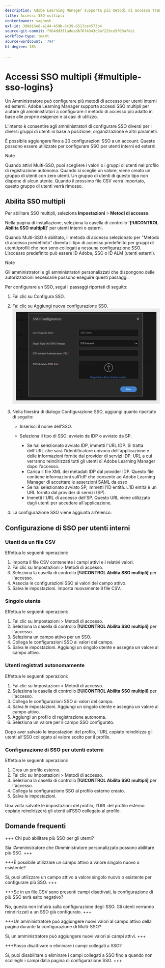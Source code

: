 ```yaml
---
description: Adobe Learning Manager supporta più metodi di accesso tramite più configurazioni SSO per utenti interni ed esterni.
title: Accessi SSO multipli
contentowner: saghosh
exl-id: 398816e8-a144-459b-8c39-6517ce4573b4
source-git-commit: f964dd3f1adeadb76f4843c9af229ce5f09afde1
workflow-type: tm+mt
source-wordcount: '794'
ht-degree: 38%

---
```


# Accessi SSO multipli {#multiple-sso-logins}

Un Amministratore può configurare più metodi di accesso per utenti interni ed esterni. Adobe Learning Manager supporta accessi SSO multipli per aiutare gli amministratori a configurare il metodo di accesso più adatto in base alle proprie esigenze e ai casi di utilizzo.

L’intento è consentire agli amministratori di configurare SSO diversi per i diversi gruppi di utenti in base a posizione, organizzazione e altri parametri.

È possibile aggiungere fino a 20 configurazioni SSO a un account. Queste possono essere utilizzate per configurare SSO per utenti interni ed esterni.

>[!NOTE]
>
>Quando attivi Multi-SSO, puoi scegliere i valori o i gruppi di utenti nel profilo di registrazione autonoma. Quando si sceglie un valore, viene creato un gruppo di utenti con zero utenti. Un gruppo di utenti di questo tipo non dispone di alcun utente. Quando il prossimo file CSV verrà importato, questo gruppo di utenti verrà rimosso.

## Abilita SSO multipli

Per abilitare SSO multipli, seleziona **Impostazioni** > **Metodi di accesso**.

Nella pagina di installazione, seleziona la casella di controllo &#39;**[!UICONTROL Abilita SSO multipli]**&#39; per utenti interni o esterni.

Quando Multi-SSO è abilitato, il metodo di accesso selezionato per &quot;Metodo di accesso predefinito&quot; diventa il tipo di accesso predefinito per gruppi di utenti/profili che non sono collegati a nessuna configurazione SSO. L’accesso predefinito può essere ID Adobe, SSO o ID ALM (utenti esterni).

>[!NOTE]
>
>Gli amministratori e gli amministratori personalizzati che dispongono delle autorizzazioni necessarie possono eseguire questi passaggi.

Per configurare un SSO, segui i passaggi riportati di seguito:

1. Fai clic su Configura SSO.
1. Fai clic su Aggiungi nuova configurazione SSO.\
   ![](assets/sso.png)
1. Nella finestra di dialogo Configurazione SSO, aggiungi quanto riportato di seguito:

   * Inserisci il nome dell’SSO.
   * Seleziona il tipo di SSO: avviato da IDP o avviato da SP.

      * Se hai selezionato avviato IDP, immetti l&#39;URL IDP. Si tratta dell&#39;URL che sarà l&#39;identificatore univoco dell&#39;applicazione e delle informazioni fornite dal provider di servizi IDP. URL a cui verranno reindirizzati tutti gli utenti di Adobe Learning Manager dopo l&#39;accesso.
      * Carica il file XML dei metadati IDP dal provider IDP. Questo file contiene informazioni sull’IdP che consente ad Adobe Learning Manager di accettare le asserzioni SAML da esso
      * Se hai selezionato avviato SP, immetti l&#39;ID entità. L’ID entità è un URL fornito dal provider di servizi (SP).
      * Immetti l&#39;URL di accesso dell’SP. Questo URL viene utilizzato dagli utenti per accedere all&#39;applicazione.

1. La configurazione SSO viene aggiunta all&#39;elenco.

## Configurazione di SSO per utenti interni

### Utenti da un file CSV

Effettua le seguenti operazioni:

1. Importa il file CSV contenente i campi attivi e i relativi valori.
1. Fai clic su Impostazioni > Metodi di accesso.
1. Seleziona la casella di controllo **[!UICONTROL Abilita SSO multipli]** per l&#39;accesso.
1. Associa le configurazioni SSO ai valori del campo attivo.
1. Salva le impostazioni. Importa nuovamente il file CSV.

### Singolo utente

Effettua le seguenti operazioni:

1. Fai clic su Impostazioni > Metodi di accesso.
1. Seleziona la casella di controllo **[!UICONTROL Abilita SSO multipli]** per l&#39;accesso.
1. Seleziona un campo attivo per un SSO.
1. Collega le configurazioni SSO ai valori del campo.
1. Salva le impostazioni. Aggiungi un singolo utente e assegna un valore al campo attivo.

### Utenti registrati autonomamente

Effettua le seguenti operazioni:

1. Fai clic su Impostazioni > Metodi di accesso.
1. Seleziona la casella di controllo **[!UICONTROL Abilita SSO multipli]** per l&#39;accesso.
1. Collega le configurazioni SSO ai valori del campo.
1. Salva le impostazioni. Aggiungi un singolo utente e assegna un valore al campo attivo.
1. Aggiungi un profilo di registrazione autonoma.
1. Seleziona un valore per il campo SSO configurato.

Dopo aver salvato le impostazioni del profilo, l’URL copiato reindirizza gli utenti all’SSO collegato al valore scelto per il profilo.

### Configurazione di SSO per utenti esterni

Effettua le seguenti operazioni:

1. Crea un profilo esterno.
1. Fai clic su Impostazioni > Metodi di accesso.
1. Seleziona la casella di controllo **[!UICONTROL Abilita SSO multipli]** per l&#39;accesso.
1. Collega la configurazione SSO al profilo esterno creato.
1. Salva le impostazioni.

Una volta salvate le impostazioni del profilo, l’URL del profilo esterno copiato reindirizzerà gli utenti all’SSO collegato al profilo.

## Domande frequenti

+++ Chi può abilitare più SSO per gli utenti?

Sia l’Amministratore che l’Amministratore personalizzato possono abilitare più SSO.
+++

+++È possibile utilizzare un campo attivo a valore singolo nuovo o esistente?

Sì, puoi utilizzare un campo attivo a valore singolo nuovo o esistente per configurare più SSO.
+++

+++Se in un file CSV sono presenti campi disattivati, la configurazione di più SSO avrà esito negativo?

No, questo non influirà sulla configurazione degli SSO. Gli utenti verranno reindirizzati a un SSO già configurato.
+++

+++Un amministratore può aggiungere nuovi valori al campo attivo della pagina durante la configurazione di Multi-SSO?

Sì, un amministratore può aggiungere nuovi valori ai campi attivi.
+++

+++Posso disattivare o eliminare i campi collegati a SSO?

Sì, puoi disabilitare o eliminare i campi collegati a SSO fino a quando non scolleghi i campi dalla pagina di configurazione SSO.
+++
